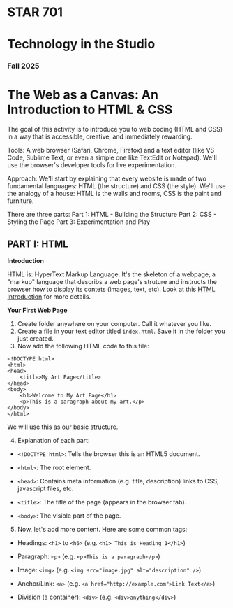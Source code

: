 # STAR 701

# Technology in the Studio

### Fall 2025

# The Web as a Canvas: An Introduction to HTML & CSS

The goal of this activity is to introduce you to web coding (HTML and CSS) in a way that is accessible, creative, and immediately rewarding.


Tools: A web browser (Safari, Chrome, Firefox) and a text editor (like VS Code, Sublime Text, or even a simple one like TextEdit or Notepad). We'll use the browser's developer tools for live experimentation.

Approach: We'll start by explaining that every website is made of two fundamental languages: HTML (the structure) and CSS (the style). We'll use the analogy of a house: HTML is the walls and rooms, CSS is the paint and furniture.

There are three parts:
Part 1: HTML - Building the Structure
Part 2: CSS - Styling the Page
Part 3: Experimentation and Play


## PART I: HTML

**__Introduction__**

HTML is: HyperText Markup Language. It's the skeleton of a webpage, a "markup" language that describs a web page's struture and instructs the browser how to display its contets (images, text, etc). Look at this [HTML Introduction](https://www.w3schools.com/html/html_intro.asp) for more details.

**__Your First Web Page__**

1. Create folder anywhere on your computer. Call it whatever you like.
2. Create a file in your text editor titled `index.html`. Save it in the folder you just created.
3. Now add the following HTML code to this file:
```
<!DOCTYPE html>
<html>
<head>
    <title>My Art Page</title>
</head>
<body>
    <h1>Welcome to My Art Page</h1>
    <p>This is a paragraph about my art.</p>
</body>
</html>
```

We will use this as our basic structure.

4. Explanation of each part:

- `<!DOCTYPE html>`: Tells the browser this is an HTML5 document.

- `<html>`: The root element.

- `<head>`: Contains meta information (e.g. title, description) links to CSS, javascript files, etc.

- `<title>`: The title of the page (appears in the browser tab).

- `<body>`: The visible part of the page.

5. Now, let's add more content. Here are some common tags:

- Headings: `<h1>` to `<h6>` (e.g. `<h1> This is Heading 1</h1>`)

- Paragraph: `<p>` (e.g. `<p>This is a paragraph</p>`)

- Image: `<img>` (e.g. `<img src="image.jpg" alt="description" />`)

- Anchor/Link: `<a>` (e.g. `<a href="http://example.com">Link Text</a>`)

- Division (a container): `<div>` (e.g. `<div>anything</div>`)